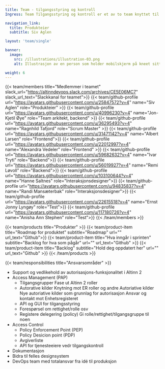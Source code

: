 ```yaml
---
title: Team - tilgangsstyring og kontroll
Ingress: Team Tilgangsstyring og kontroll er et av to team knyttet til Altinn autorisasjon som har hovedansvar alt rundt tilgangsstyring i Altinn 2 og Altinn 3

navigation_link:
  title: Produkteier
  subtitle: Siv Aglen

layout: 'team/single'

banner:
  image:
    src: /illustrations/illustration-03.png
    alt: Illustrasjon av en person som holder mobilskjerm på kneet sitt

weight: 6
---
```


{{< team/members title="Medlemmer i teamet" slack_url="https://altinndevops.slack.com/archives/CE5E06MC7" slack_url_text="Slackkanal for teamet">}}
{{< team/github-profile url="https://avatars.githubusercontent.com/u/25847572?v=4" name="Siv Aglen" role="Produkteier" >}}
{{< team/github-profile url="https://avatars.githubusercontent.com/u/40996230?v=4" name="Jon-Kjetil Øye" role="Team arkitekt, backend" >}}
{{< team/github-profile url="https://avatars.githubusercontent.com/u/36295493?v=4" name="Ragnhild Tafjord" role="Scrum Master" >}}
{{< team/github-profile url="https://avatars.githubusercontent.com/u/31471142?v=4" name="Albert Larsen" role="Frontend">}}
{{< team/github-profile url="https://avatars.githubusercontent.com/u/22012997?v=4" name="Alexandra Vedeler" role="Frontend" >}}
{{< team/github-profile url="https://avatars.githubusercontent.com/u/59682632?v=4" name="Ivar Tryti" role="Backend">}}
{{< team/github-profile url="https://avatars.githubusercontent.com/u/56019927?v=4" name="Remi Løvoll" role="Backend">}}
{{< team/github-profile url="https://avatars.githubusercontent.com/u/103100644?v=4" name="Hanne Saltnes" role="Interaksjonsdesigner">}}
{{< team/github-profile url="https://avatars.githubusercontent.com/u/94835837?v=4" name="Randi Mansæterbak" role="Interaksjonsdesigner">}}
{{< team/github-profile url="https://avatars.githubusercontent.com/u/22615518?v=4" name="Ernst Jonny Lyngøy" role="Test">}}
{{< team/github-profile url="https://avatars.githubusercontent.com/u/117180726?v=4" name="Anisha Ann Stephen" role="Test">}}
{{< /team/members >}}

{{< team/products title="Produkter" >}}
{{< team/product-item title="Roadmap for produktet" subtitle="Roadmap" url="" url_text="Github">}}
{{< team/product-item title="Hva inngår i sprinten" subtitle="Backlog for hva som pågår" url="" url_text="Github" >}}
{{< team/product-item title="Backlog" subtitle="Hold deg oppdatert her" url="" url_text="Github" >}}
{{< /team/products >}}

{{< team/responsibilities title="Ansvarsområder" >}}

- Support og vedlikehold av autorisasjons-funksjonalitet i Altinn 2
- Access Management (PAP)
    - Tilgangsgrupper
        Fase ut Altinn 2 roller
    - Autorative kilder
        Knytning mot ER roller og andre Autoriative kilder
        Nye autoriative kilder som grunnlag for autorisasjon
        Ansvar og kontakt mot Enhetsregisteret
   -  API og GUI for tilgangsstyring
   -  Forespørsel om rettighet/rolle osv
   -  Registere delegering (policy)
        Gi rolle/rettighet/tilgangsgruppe til noen
- Access Control
   - Policy Enforcement Point  (PEP)
   - Policy Desicion point (PDP)
   - Avgiverliste
   - API for tjenesteeiere vedr tilgangskontroll
- Dokumentasjon
- Bidra til felles designsystem
- DevOps team med totalansvar fra idé til produksjon
